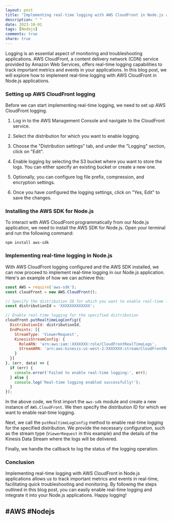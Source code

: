 ```yaml
---
layout: post
title: "Implementing real-time logging with AWS CloudFront in Node.js applications"
description: " "
date: 2023-10-01
tags: [Nodejs]
comments: true
share: true
---
```


Logging is an essential aspect of monitoring and troubleshooting applications. AWS CloudFront, a content delivery network (CDN) service provided by Amazon Web Services, offers real-time logging capabilities to track important metrics and events in your applications. In this blog post, we will explore how to implement real-time logging with AWS CloudFront in Node.js applications.

### Setting up AWS CloudFront logging

Before we can start implementing real-time logging, we need to set up AWS CloudFront logging. 

1. Log in to the AWS Management Console and navigate to the CloudFront service.

2. Select the distribution for which you want to enable logging.

3. Choose the "Distribution settings" tab, and under the "Logging" section, click on "Edit".

4. Enable logging by selecting the S3 bucket where you want to store the logs. You can either specify an existing bucket or create a new one.

5. Optionally, you can configure log file prefix, compression, and encryption settings.

6. Once you have configured the logging settings, click on "Yes, Edit" to save the changes.

### Installing the AWS SDK for Node.js

To interact with AWS CloudFront programmatically from our Node.js application, we need to install the AWS SDK for Node.js. Open your terminal and run the following command:

```
npm install aws-sdk
```

### Implementing real-time logging in Node.js

With AWS CloudFront logging configured and the AWS SDK installed, we can now proceed to implement real-time logging in our Node.js application. Here's an example of how we can achieve this:

```javascript
const AWS = require('aws-sdk');
const cloudfront = new AWS.CloudFront();

// Specify the distribution ID for which you want to enable real-time logging
const distributionId = 'XXXXXXXXXXXXX';

// Enable real-time logging for the specified distribution
cloudfront.putRealtimeLogConfig({
  DistributionId: distributionId,
  EndPoints: [{
    StreamType: 'ViewerRequest',
    KinesisStreamConfig: {
      RoleARN: 'arn:aws:iam::XXXXXXX:role/CloudFrontRealTimeLogs',
      StreamARN: 'arn:aws:kinesis:us-west-2:XXXXXXX:stream/CloudFrontRealTimeLogs'
    }
  }]
}, (err, data) => {
  if (err) {
    console.error('Failed to enable real-time logging:', err);
  } else {
    console.log('Real-time logging enabled successfully!');
  }
});
```

In the above code, we first import the `aws-sdk` module and create a new instance of `AWS.CloudFront`. We then specify the distribution ID for which we want to enable real-time logging.

Next, we call the `putRealtimeLogConfig` method to enable real-time logging for the specified distribution. We provide the necessary configuration, such as the stream type (`ViewerRequest` in this example) and the details of the Kinesis Data Stream where the logs will be delivered.

Finally, we handle the callback to log the status of the logging operation.

### Conclusion

Implementing real-time logging with AWS CloudFront in Node.js applications allows us to track important metrics and events in real-time, facilitating quick troubleshooting and monitoring. By following the steps outlined in this blog post, you can easily enable real-time logging and integrate it into your Node.js applications. Happy logging!

## #AWS #Nodejs